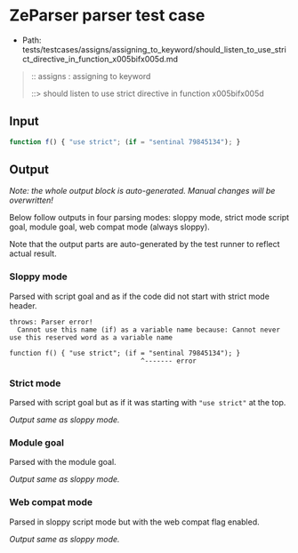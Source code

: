 # ZeParser parser test case

- Path: tests/testcases/assigns/assigning_to_keyword/should_listen_to_use_strict_directive_in_function_x005bifx005d.md

> :: assigns : assigning to keyword
>
> ::> should listen to use strict directive in function x005bifx005d

## Input

`````js
function f() { "use strict"; (if = "sentinal 79845134"); }
`````

## Output

_Note: the whole output block is auto-generated. Manual changes will be overwritten!_

Below follow outputs in four parsing modes: sloppy mode, strict mode script goal, module goal, web compat mode (always sloppy).

Note that the output parts are auto-generated by the test runner to reflect actual result.

### Sloppy mode

Parsed with script goal and as if the code did not start with strict mode header.

`````
throws: Parser error!
  Cannot use this name (if) as a variable name because: Cannot never use this reserved word as a variable name

function f() { "use strict"; (if = "sentinal 79845134"); }
                                 ^------- error
`````

### Strict mode

Parsed with script goal but as if it was starting with `"use strict"` at the top.

_Output same as sloppy mode._

### Module goal

Parsed with the module goal.

_Output same as sloppy mode._

### Web compat mode

Parsed in sloppy script mode but with the web compat flag enabled.

_Output same as sloppy mode._
